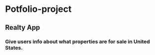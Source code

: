 # Potfolio-project
## Realty App

### Give users info about what properties are for sale in United States.
